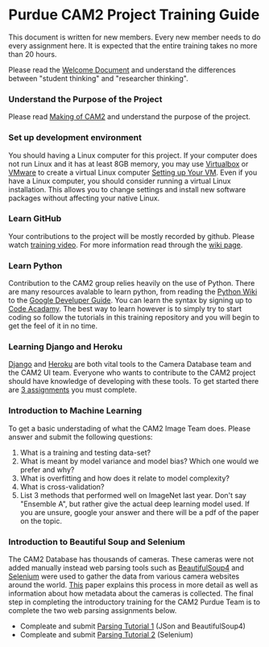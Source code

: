 # Purdue CAM2 Project Training Guide

This document is written for new members. Every new member needs to do every assignment here. 
It is expected that the entire training takes no more than 20 hours.

Please read the [Welcome Document](https://docs.google.com/document/d/1exaJDYxN_hc9c_pgZlogo75A3Qo58ppXv6uyqHY2-28/edit?usp=sharing)
and understand the differences between "student thinking" and "researcher thinking".

### Understand the Purpose of the Project

Please read [Making of CAM2](https://engineering.purdue.edu/HELPS/Publications/papers/GlobalSIP2015.pdf) and understand the purpose of the project.

### Set up development environment

You should having a Linux computer for this project. If your computer does not run Linux and it has at least 8GB memory, 
you may use [Virtualbox](https://www.virtualbox.org/wiki/Downloads) or 
[VMware](http://www.vmware.com/products/player/playerpro-evaluation.html) to create a virtual Linux computer 
[Setting up Your VM](https://github.com/PurdueCAM2Project/Training/wiki/Setting-Up-a-Ubuntu-VM). Even if you have a Linux computer, you
should consider running a virtual Linux installation. This allows you to change settings and install new software packages without
affecting your native Linux.

### Learn GitHub

Your contributions to the project will be mostly recorded by github. Please watch [training video](https://www.youtube.com/playlist?list=PL_DUEaCnbkZCI8IMXYVhYGupSHjPVBY1i). For more information read through the [wiki page](https://github.com/PurdueCAM2Project/Training/wiki/%5BGuide%5D-Git-and-GitHub).

### Learn Python

Contribution to the CAM2 group relies heavily on the use of Python. There are many resources avalable to learn python, from reading the [Python Wiki](https://wiki.python.org/moin/BeginnersGuide) to the [Google Develuper Guide](https://developers.google.com/edu/python/introduction). You can learn the syntax by signing up to [Code Acadamy](https://www.codecademy.com/learn/python). The best way to learn however is to simply try to start coding so follow the tutorials in this training repository and you will begin to get the feel of it in no time.

### Learning Django and Heroku

[Django](https://developer.mozilla.org/en-US/docs/Learn/Server-side/Django/Introduction) and [Heroku](https://www.heroku.com/) are both vital tools to the Camera Database team and the CAM2 UI team. Everyone who wants to contribute to the CAM2 project should have knowledge of developing with these tools. To get started there are [3 assignments](https://github.com/PurdueCAM2Project/Training/wiki/Django-and-Heroku-Assignment) you must complete.

### Introduction to Machine Learning

To get a basic understading of what the CAM2 Image Team does. Please answer and submit the following questions:

1. What is a training and testing data-set?
2. What is meant by model variance and model bias? Which one would we prefer and why?
3. What is overfitting and how does it relate to model complexity? 
4. What is cross-validation?
5. List 3 methods that performed well on ImageNet last year. Don't say "Ensemble A", but rather give the actual deep learning model used. If you are unsure, google your answer and there will be a pdf of the paper on the topic.

### Introduction to Beautiful Soup and Selenium

The CAM2 Database has thousands of cameras. These cameras were not added manually instead web parsing tools such as [BeautifulSoup4](https://www.crummy.com/software/BeautifulSoup/bs4/doc/) and [Selenium](http://www.seleniumhq.org/) were used to gather the data from various camera websites around the world. [This](https://drive.google.com/open?id=0B3Blc1_VMKTpUHlEdFFEb0pLaUE) paper explains this process in more detail as well as information about how metadata about the cameras is collected. The final step in completing the introductory training for the CAM2 Purdue Team is to complete the two web parsing assignments below.

- Compleate and submit [Parsing Tutorial 1](https://github.com/PurdueCAM2Project/Training/wiki/Parsing-Tutorial-1) (JSon and BeautifulSoup4)
- Compleate and submit [Parsing Tutorial 2]() (Selenium)
